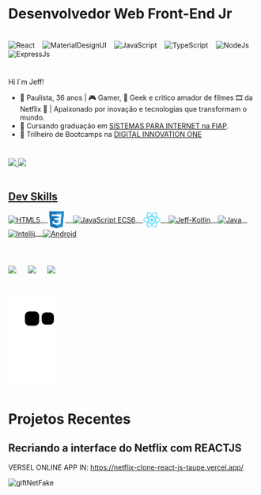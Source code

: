 #

# Desenvolvedor Web Front-End Jr 
<div style="display: inline_block"><br> 
  
<img align="center" alt="React" height="30"  src="https://img.shields.io/badge/React-20232A?style=for-the-badge&logo=react&logoColor=61DAFB">
<span>&nbsp;&nbsp;</span> 
    
<img align="center" alt="MaterialDesignUI" height="30"  src="https://img.shields.io/badge/Material--UI-0081CB?style=for-the-badge&logo=material-ui&logoColor=white">
<span>&nbsp;&nbsp;</span> 
  
<img align="center" alt="JavaScript" height="30"  src="https://img.shields.io/badge/JavaScript-323330?style=for-the-badge&logo=javascript&logoColor=F7DF1E">
<span>&nbsp;&nbsp;</span> 
  
<img align="center" alt="TypeScript" height="30"  src="https://img.shields.io/badge/TypeScript-007ACC?style=for-the-badge&logo=typescript&logoColor=white">
<span>&nbsp;&nbsp;</span> 
  
<img align="center" alt="NodeJs" height="30"  src="https://img.shields.io/badge/Node.js-339933?style=for-the-badge&logo=nodedotjs&logoColor=white">
<span>&nbsp;&nbsp;</span> 
  
<img align="center" alt="ExpressJs" height="30"  src="https://img.shields.io/badge/Express.js-000000?style=for-the-badge&logo=express&logoColor=white">
<span>&nbsp;&nbsp;</span> 
</div>

#

Hi I´m Jeff!

- 🔭  Paulista, 36 anos | 🎮 Gamer, 🖖 Geek e critico amador de filmes 🎞 da Netflix 🍿 | Apaixonado por inovação e tecnologias que transformam o mundo.<br>
- 🌱  Cursando graduação em [SISTEMAS PARA INTERNET na FIAP](https://www.fiap.com.br/graduacao/tecnologo/sistemas-para-internet/?gclid=Cj0KCQjw6NmHBhD2ARIsAI3hrM3aJH9HZjWwKgLyyndVQuW0zXOu38e-tnpCHlt76PrndNmoOfO6ruIaAk7NEALw_wcB).<br>
- 🧗 Trilheiro de Bootcamps na [DIGITAL INNOVATION ONE](https://web.digitalinnovation.one/users/jeferson_rgomes?tab=achievements) 

#

<div style="display: inline_block">
  <a href="https://beacons.ai/jefersonrgomes">
  <img height="200" src="https://github-readme-stats.vercel.app/api?username=jefersonrgomes&show_icons=true&theme=dracula&include_all_commits=true&count_private=true"/> <img height="200" src="https://github-readme-stats.vercel.app/api/top-langs/?username=jefersonrgomes&layout=compact&langs_count=16&theme=dracula"/>
</div>
 
<div style="display: inline_block"><br> 
  
 ## Dev Skills
 
<img align="center" alt="HTML5" width="35" src="https://img.shields.io/badge/HTML5-E34F26?style=for-the-badge&logo=html5&logoColor=white">
<span>&nbsp;&nbsp;</span>
<img align="center" alt="CSS3"  width="35" src="https://raw.githubusercontent.com/devicons/devicon/master/icons/css3/css3-original.svg">
<span>&nbsp;&nbsp;</span>  
<img align="center" alt="JavaScript ECS6"  width="40" src="https://user-images.githubusercontent.com/10172471/127977895-20abcc8e-57b3-465c-a204-1bb2c17f92fc.png">
<span>&nbsp;&nbsp;</span> 
<img align="center" alt="Jeff-React"  width="35" src="https://raw.githubusercontent.com/devicons/devicon/master/icons/react/react-original.svg"> 
<span>&nbsp;&nbsp;</span>
<img align="center" alt="Jeff-Kotlin" width="35" src="https://user-images.githubusercontent.com/10172471/127977304-6bb2f8e6-e8b3-458b-bd64-c4e78fe3c598.png">
<span>&nbsp;&nbsp;</span> 
<img align="center" alt="Java"  height="40" src="https://user-images.githubusercontent.com/10172471/127978149-e543cc39-b8d0-4726-bf69-eabcd11b742d.png">
<span>&nbsp;&nbsp;</span> 
<img align="center" alt="Intellij" width="35"  src="https://user-images.githubusercontent.com/10172471/127976930-d440c988-df9f-4789-8cca-45f56ae176f8.png">
<span>&nbsp;&nbsp;</span>  
<img align="center" alt="Android" width="35"  src="https://user-images.githubusercontent.com/10172471/127976200-c86152e3-018c-434a-a47b-17797de43ae2.png">
</div>
  
#
 
<br>
<div  style="display: inline_block">
<a href="https://instagram.com/jefersonrgomes" target="_blank"><img src="https://img.shields.io/badge/-Instagram-%23E4405F?style=for-the-badge&logo=instagram&logoColor=white" width="135" target="_blank"></a> <span>&nbsp;&nbsp;&nbsp;&nbsp;</span> <a href="https://www.linkedin.com/in/jefersonribeirogomes" target="_blank"><img src="https://img.shields.io/badge/-LinkedIn-%230077B5?style=for-the-badge&logo=linkedin&logoColor=white"  width="135" target="_blank"></a> <span>&nbsp;&nbsp;&nbsp;&nbsp;</span>  <a href="https://discord.gg/jeferson.rgomes#5396" target="_blank"><img src="https://img.shields.io/badge/Discord-7289DA?style=for-the-badge&logo=discord&logoColor=white"  width="135" target="_blank"></a> 
</div> 
 
#
 
![Snake animation](https://github.com/jefersonrgomes/jefersonrgomes/blob/output/github-contribution-grid-snake.svg)
 
# Projetos Recentes
  
## Recriando a interface do Netflix com REACTJS

  VERSEL ONLINE APP IN: https://netflix-clone-react-js-taupe.vercel.app/
  
![giftNetFake](https://user-images.githubusercontent.com/10172471/140011966-6c6c9c49-d885-4e7d-8f19-a067dee25ca4.gif)

#
